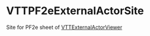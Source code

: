 # VTTPF2eExternalActorSite
Site for PF2e sheet of [VTTExternalActorViewer](https://github.com/ardittristan/VTTExternalActorViewer)
